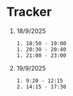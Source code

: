 # Tracker

1.  18/9/2025

        1. 18:50 - 19:00
        1. 20:30 - 20:40
        1. 21:00 - 23:00

2.  19/9/2025

        1. 9:20 - 12:15
        2. 14:15 - 17:30
